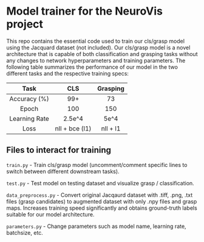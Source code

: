 # Model trainer for the NeuroVis project
This repo contains the essential code used to train our cls/grasp model using the Jacquard dataset (not included). Our cls/grasp model is a novel architecture that is capable of both classification and grasping tasks without any changes to network hyperparameters and training parameters. The following table summarizes the performance of our model in the two different tasks and the respective training specs:

 Task | CLS | Grasping
 :---: | :---: | :---:
 Accuracy (%) | 99+ | 73
 Epoch | 100 | 150
 Learning Rate | 2.5e^4 | 5e^4
 Loss | nll + bce (l1) | nll + l1

 ## Files to interact for training
 ```train.py``` - Train cls/grasp model (uncomment/comment specific lines to switch between different downstream tasks).

 ```test.py``` - Test model on testing dataset and visualize grasp / classification.

 ```data_preprocess.py``` - Convert original Jacqaurd dataset with .tiff, .png, .txt files (grasp candidates) to augmented dataset with only .npy files and grasp maps. Increases training speed significantly and obtains ground-truth labels suitable for our model architecture.
 
 ```parameters.py``` - Change parameters such as model name, learning rate, batchsize, etc.

